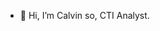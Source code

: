 - 👋 Hi, I’m Calvin so, CTI Analyst.

<!---
hokman0414/hokman0414 is a ✨ special ✨ repository because its `README.md` (this file) appears on your GitHub profile.
You can click the Preview link to take a look at your changes.
--->
